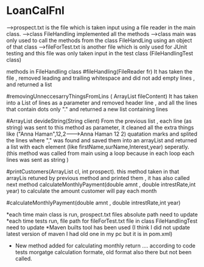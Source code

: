 # LoanCalFnl
-->prospect.txt is the file which is taken input using a file reader in the main class. 
-->class FileHandling implemented all the methods 
-->class main was only used to call the methods  from the class FileHandLing using an object of that class
-->fileForTest.txt is another file which is only used for JUnit testing and this file was only taken input in the test class (FileHandlingTest class)


methods in FileHandling class 
#fileHandling(FileReader fr)
 It has taken the file , removed leading and trailing whitespace  and did not add empty lines , and returned a list 
 
#removingUnneccesarryThingsFromLins ( ArrayList<String>  fileContent)
  It has taken into a List of lines as a parameter  and removed header line , and all the lines that contain dots only "." and returned a new list containing lines 
  
#ArrayList<String> devideString(String client)
  From the previous list , each line (as string) was sent to this method as parameter, it cleaned all the extra things like ("Anna Haman",12,2--->Anna Haman 12 2) quatation marks   and splited the lines where "," was found and saved them into an arrayList and returned a list with each element (like firstName,surName,Interest,year) seperatly.(this method     was called from main using a loop because in each loop each lines was sent as string )
  
#printCustomers(ArrayList<String> cl, int prospect).
  this method taken in that arrayLis retuned by previous method and printed them , it has also called next method 
  calculateMonthlyPayment(double amnt , double intrestRate,int year) to calculate the amount customer will pay each month
  
  
#calculateMonthlyPayment(double amnt , double intrestRate,int year)

 
 *each time main class is run, prospect.txt files absolute path need to update
 *each time tests run, file path for fileForTest.txt file in class  FileHandlingTest need to update
 *Maven builts tool has been used (I think I did not update latest version of maven I had old one in my pc but it is in pom.xml)
 * New method added for calculating monthly return .... according to code tests morgatge calculation formate, old format also there but not been called. 
 
 

 
  

